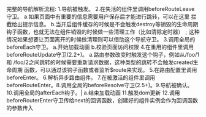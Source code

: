完整的导航解析流程:
1.导航被触发。
2.在失活的组件里调用beforeRouteLeave守卫。
a.如果页面中有重要的信息需要用户保存后才能进行跳转，可以在这里 拦截给出提示信息。
b.当开启组件缓存的时候是不会触发destroy等销毁的生命周期钩子函数，也就无法在组件销毁的时候做一些清理工作（比如清除定时器）﹔这种情况如果想要让页面离开的时候做清理则可以借助这个导航守卫。
3.调用全局的beforeEach守卫。
a.开始加载动画
b.校验页面访问权限
4.在重用的组件里调用beforeRouteUpdate守卫(2.2+)。
a.路由参数改变时触发这个钩子，例如从/foo/1和 /foo/2之间跳转的时候需要重新请求数据，这种类型的跳转不会触发created生命周期
函数，可以通过该钩子函数或者监听$route来实现。
5.在路由配置里调用beforeEnter。
6.解析异步路由组件。
7.在被激活的组件里调用beforeRouteEnter。8.调用全局的beforeResolve守卫(2.5+)。9.导航被确认。
10.调用全局的afterEach钩子。|
a.结束加载动画
11.触发dom更新
12.调用beforeRouterEnter守卫传给next的回调函数，创建好的组件实例会作为回调函数的参数传入
